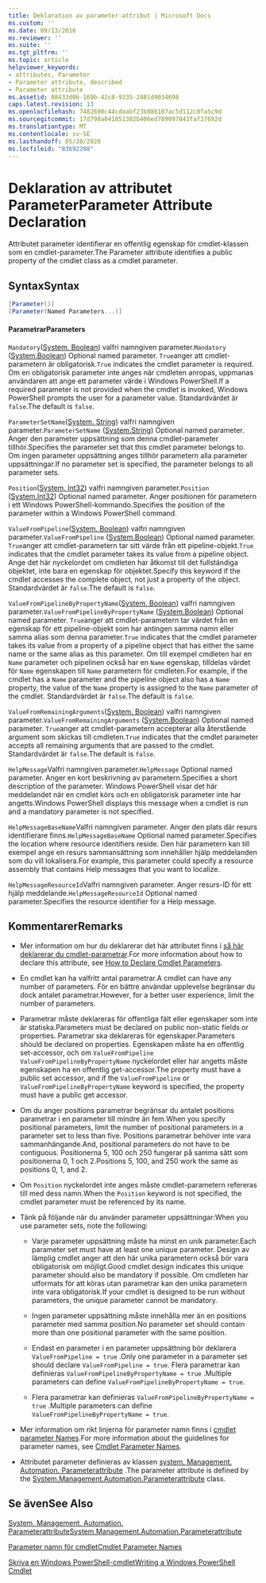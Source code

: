 ```yaml
---
title: Deklaration av parameter-attribut | Microsoft Docs
ms.custom: ''
ms.date: 09/13/2016
ms.reviewer: ''
ms.suite: ''
ms.tgt_pltfrm: ''
ms.topic: article
helpviewer_keywords:
- attributes, Parameter
- Parameter attribute, described
- Parameter attribute
ms.assetid: 08433d0b-169b-42c8-9335-2881d9034698
caps.latest.revision: 13
ms.openlocfilehash: 7482690c44cdaabf23b886107ac5d112c0fa5c9d
ms.sourcegitcommit: 17d798a041851382b406ed789097843faf37692d
ms.translationtype: MT
ms.contentlocale: sv-SE
ms.lasthandoff: 05/20/2020
ms.locfileid: "83692398"
---
```

# <a name="parameter-attribute-declaration"></a><span data-ttu-id="367e7-102">Deklaration av attributet Parameter</span><span class="sxs-lookup"><span data-stu-id="367e7-102">Parameter Attribute Declaration</span></span>

<span data-ttu-id="367e7-103">Attributet parameter identifierar en offentlig egenskap för cmdlet-klassen som en cmdlet-parameter.</span><span class="sxs-lookup"><span data-stu-id="367e7-103">The Parameter attribute identifies a public property of the cmdlet class as a cmdlet parameter.</span></span>

## <a name="syntax"></a><span data-ttu-id="367e7-104">Syntax</span><span class="sxs-lookup"><span data-stu-id="367e7-104">Syntax</span></span>

```csharp
[Parameter()]
[Parameter(Named Parameters...)]
```

#### <a name="parameters"></a><span data-ttu-id="367e7-105">Parametrar</span><span class="sxs-lookup"><span data-stu-id="367e7-105">Parameters</span></span>

<span data-ttu-id="367e7-106">`Mandatory`([System. Boolean](/dotnet/api/System.Boolean)) valfri namngiven parameter.</span><span class="sxs-lookup"><span data-stu-id="367e7-106">`Mandatory` ([System.Boolean](/dotnet/api/System.Boolean)) Optional named parameter.</span></span> <span data-ttu-id="367e7-107">`True`anger att cmdlet-parametern är obligatorisk.</span><span class="sxs-lookup"><span data-stu-id="367e7-107">`True` indicates the cmdlet parameter is required.</span></span> <span data-ttu-id="367e7-108">Om en obligatorisk parameter inte anges när cmdleten anropas, uppmanas användaren att ange ett parameter värde i Windows PowerShell.</span><span class="sxs-lookup"><span data-stu-id="367e7-108">If a required parameter is not provided when the cmdlet is invoked, Windows PowerShell prompts the user for a parameter value.</span></span> <span data-ttu-id="367e7-109">Standardvärdet är `false`.</span><span class="sxs-lookup"><span data-stu-id="367e7-109">The default is `false`.</span></span>

<span data-ttu-id="367e7-110">`ParameterSetName`([System. String](/dotnet/api/System.String)) valfri namngiven parameter.</span><span class="sxs-lookup"><span data-stu-id="367e7-110">`ParameterSetName` ([System.String](/dotnet/api/System.String)) Optional named parameter.</span></span> <span data-ttu-id="367e7-111">Anger den parameter uppsättning som denna cmdlet-parameter tillhör.</span><span class="sxs-lookup"><span data-stu-id="367e7-111">Specifies the parameter set that this cmdlet parameter belongs to.</span></span> <span data-ttu-id="367e7-112">Om ingen parameter uppsättning anges tillhör parametern alla parameter uppsättningar.</span><span class="sxs-lookup"><span data-stu-id="367e7-112">If no parameter set is specified, the parameter belongs to all parameter sets.</span></span>

<span data-ttu-id="367e7-113">`Position`([System. Int32](/dotnet/api/System.Int32)) valfri namngiven parameter.</span><span class="sxs-lookup"><span data-stu-id="367e7-113">`Position` ([System.Int32](/dotnet/api/System.Int32)) Optional named parameter.</span></span> <span data-ttu-id="367e7-114">Anger positionen för parametern i ett Windows PowerShell-kommando.</span><span class="sxs-lookup"><span data-stu-id="367e7-114">Specifies the position of the parameter within a Windows PowerShell command.</span></span>

<span data-ttu-id="367e7-115">`ValueFromPipeline`([System. Boolean](/dotnet/api/System.Boolean)) valfri namngiven parameter.</span><span class="sxs-lookup"><span data-stu-id="367e7-115">`ValueFromPipeline` ([System.Boolean](/dotnet/api/System.Boolean)) Optional named parameter.</span></span> <span data-ttu-id="367e7-116">`True`anger att cmdlet-parametern tar sitt värde från ett pipeline-objekt.</span><span class="sxs-lookup"><span data-stu-id="367e7-116">`True` indicates that the cmdlet parameter takes its value from a pipeline object.</span></span> <span data-ttu-id="367e7-117">Ange det här nyckelordet om cmdleten har åtkomst till det fullständiga objektet, inte bara en egenskap för objektet.</span><span class="sxs-lookup"><span data-stu-id="367e7-117">Specify this keyword if the cmdlet accesses the complete object, not just a property of the object.</span></span> <span data-ttu-id="367e7-118">Standardvärdet är `false`.</span><span class="sxs-lookup"><span data-stu-id="367e7-118">The default is `false`.</span></span>

<span data-ttu-id="367e7-119">`ValueFromPipelineByPropertyName`([System. Boolean](/dotnet/api/System.Boolean)) valfri namngiven parameter.</span><span class="sxs-lookup"><span data-stu-id="367e7-119">`ValueFromPipelineByPropertyName` ([System.Boolean](/dotnet/api/System.Boolean)) Optional named parameter.</span></span> <span data-ttu-id="367e7-120">`True`anger att cmdlet-parametern tar värdet från en egenskap för ett pipeline-objekt som har antingen samma namn eller samma alias som denna parameter.</span><span class="sxs-lookup"><span data-stu-id="367e7-120">`True` indicates that the cmdlet parameter takes its value from a property of a pipeline object that has either the same name or the same alias as this parameter.</span></span> <span data-ttu-id="367e7-121">Om till exempel cmdleten har en `Name` parameter och pipelinen också har en `Name` egenskap, tilldelas värdet för `Name` egenskapen till `Name` parametern för cmdleten.</span><span class="sxs-lookup"><span data-stu-id="367e7-121">For example, if the cmdlet has a `Name` parameter and the pipeline object also has a `Name` property, the value of the `Name` property is assigned to the `Name` parameter of the cmdlet.</span></span> <span data-ttu-id="367e7-122">Standardvärdet är `false`.</span><span class="sxs-lookup"><span data-stu-id="367e7-122">The default is `false`.</span></span>

<span data-ttu-id="367e7-123">`ValueFromRemainingArguments`([System. Boolean](/dotnet/api/System.Boolean)) valfri namngiven parameter.</span><span class="sxs-lookup"><span data-stu-id="367e7-123">`ValueFromRemainingArguments` ([System.Boolean](/dotnet/api/System.Boolean)) Optional named parameter.</span></span> <span data-ttu-id="367e7-124">`True`anger att cmdlet-parametern accepterar alla återstående argument som skickas till cmdleten.</span><span class="sxs-lookup"><span data-stu-id="367e7-124">`True` indicates that the cmdlet parameter accepts all remaining arguments that are passed to the cmdlet.</span></span> <span data-ttu-id="367e7-125">Standardvärdet är `false`.</span><span class="sxs-lookup"><span data-stu-id="367e7-125">The default is `false`.</span></span>

<span data-ttu-id="367e7-126">`HelpMessage`Valfri namngiven parameter.</span><span class="sxs-lookup"><span data-stu-id="367e7-126">`HelpMessage` Optional named parameter.</span></span> <span data-ttu-id="367e7-127">Anger en kort beskrivning av parametern.</span><span class="sxs-lookup"><span data-stu-id="367e7-127">Specifies a short description of the parameter.</span></span> <span data-ttu-id="367e7-128">Windows PowerShell visar det här meddelandet när en cmdlet körs och en obligatorisk parameter inte har angetts.</span><span class="sxs-lookup"><span data-stu-id="367e7-128">Windows PowerShell displays this message when a cmdlet is run and a mandatory parameter is not specified.</span></span>

<span data-ttu-id="367e7-129">`HelpMessageBaseName`Valfri namngiven parameter. Anger den plats där resurs identifierare finns.</span><span class="sxs-lookup"><span data-stu-id="367e7-129">`HelpMessageBaseName` Optional named parameter.Specifies the location where resource identifiers reside.</span></span> <span data-ttu-id="367e7-130">Den här parametern kan till exempel ange en resurs sammansättning som innehåller hjälp meddelanden som du vill lokalisera.</span><span class="sxs-lookup"><span data-stu-id="367e7-130">For example, this parameter could specify a resource assembly that contains Help messages that you want to localize.</span></span>

<span data-ttu-id="367e7-131">`HelpMessageResourceId`Valfri namngiven parameter. Anger resurs-ID för ett hjälp meddelande.</span><span class="sxs-lookup"><span data-stu-id="367e7-131">`HelpMessageResourceId` Optional named parameter.Specifies the resource identifier for a Help message.</span></span>

## <a name="remarks"></a><span data-ttu-id="367e7-132">Kommentarer</span><span class="sxs-lookup"><span data-stu-id="367e7-132">Remarks</span></span>

- <span data-ttu-id="367e7-133">Mer information om hur du deklarerar det här attributet finns i [så här deklarerar du cmdlet-parametrar](./how-to-declare-cmdlet-parameters.md).</span><span class="sxs-lookup"><span data-stu-id="367e7-133">For more information about how to declare this attribute, see [How to Declare Cmdlet Parameters](./how-to-declare-cmdlet-parameters.md).</span></span>

- <span data-ttu-id="367e7-134">En cmdlet kan ha valfritt antal parametrar.</span><span class="sxs-lookup"><span data-stu-id="367e7-134">A cmdlet can have any number of parameters.</span></span> <span data-ttu-id="367e7-135">För en bättre användar upplevelse begränsar du dock antalet parametrar.</span><span class="sxs-lookup"><span data-stu-id="367e7-135">However, for a better user experience, limit the number of parameters.</span></span>

- <span data-ttu-id="367e7-136">Parametrar måste deklareras för offentliga fält eller egenskaper som inte är statiska.</span><span class="sxs-lookup"><span data-stu-id="367e7-136">Parameters must be declared on public non-static fields or properties.</span></span> <span data-ttu-id="367e7-137">Parametrar ska deklareras för egenskaper.</span><span class="sxs-lookup"><span data-stu-id="367e7-137">Parameters should be declared on properties.</span></span> <span data-ttu-id="367e7-138">Egenskapen måste ha en offentlig set-accessor, och om `ValueFromPipeline` `ValueFromPipelineByPropertyName` nyckelordet eller har angetts måste egenskapen ha en offentlig get-accessor.</span><span class="sxs-lookup"><span data-stu-id="367e7-138">The property must have a public set accessor, and if the `ValueFromPipeline` or `ValueFromPipelineByPropertyName` keyword is specified, the property must have a public get accessor.</span></span>

- <span data-ttu-id="367e7-139">Om du anger positions parametrar begränsar du antalet positions parametrar i en parameter till mindre än fem.</span><span class="sxs-lookup"><span data-stu-id="367e7-139">When you specify positional parameters,  limit the number of positional parameters in a parameter set to less than five.</span></span> <span data-ttu-id="367e7-140">Positions parametrar behöver inte vara sammanhängande.</span><span class="sxs-lookup"><span data-stu-id="367e7-140">And, positional parameters do not have to be contiguous.</span></span> <span data-ttu-id="367e7-141">Positionerna 5, 100 och 250 fungerar på samma sätt som positionerna 0, 1 och 2.</span><span class="sxs-lookup"><span data-stu-id="367e7-141">Positions 5, 100, and 250 work the same as positions 0, 1, and 2.</span></span>

- <span data-ttu-id="367e7-142">Om `Position` nyckelordet inte anges måste cmdlet-parametern refereras till med dess namn.</span><span class="sxs-lookup"><span data-stu-id="367e7-142">When the `Position` keyword is not specified, the cmdlet parameter must be referenced by its name.</span></span>

- <span data-ttu-id="367e7-143">Tänk på följande när du använder parameter uppsättningar:</span><span class="sxs-lookup"><span data-stu-id="367e7-143">When you use parameter sets, note the following:</span></span>

  - <span data-ttu-id="367e7-144">Varje parameter uppsättning måste ha minst en unik parameter.</span><span class="sxs-lookup"><span data-stu-id="367e7-144">Each parameter set must have at least one unique parameter.</span></span> <span data-ttu-id="367e7-145">Design av lämplig cmdlet anger att den här unika parametern också bör vara obligatorisk om möjligt.</span><span class="sxs-lookup"><span data-stu-id="367e7-145">Good cmdlet design indicates this unique parameter should also be mandatory if possible.</span></span> <span data-ttu-id="367e7-146">Om cmdleten har utformats för att köras utan parametrar kan den unika parametern inte vara obligatorisk.</span><span class="sxs-lookup"><span data-stu-id="367e7-146">If your cmdlet is designed to be run without parameters, the unique parameter cannot be mandatory.</span></span>

  - <span data-ttu-id="367e7-147">Ingen parameter uppsättning måste innehålla mer än en positions parameter med samma position.</span><span class="sxs-lookup"><span data-stu-id="367e7-147">No parameter set should contain more than one positional parameter with the same position.</span></span>

  - <span data-ttu-id="367e7-148">Endast en parameter i en parameter uppsättning bör deklarera `ValueFromPipeline = true` .</span><span class="sxs-lookup"><span data-stu-id="367e7-148">Only one parameter in a parameter set should declare `ValueFromPipeline = true`.</span></span> <span data-ttu-id="367e7-149">Flera parametrar kan definieras `ValueFromPipelineByPropertyName = true` .</span><span class="sxs-lookup"><span data-stu-id="367e7-149">Multiple parameters can define `ValueFromPipelineByPropertyName = true`.</span></span>

  - <span data-ttu-id="367e7-150">Flera parametrar kan definieras `ValueFromPipelineByPropertyName = true` .</span><span class="sxs-lookup"><span data-stu-id="367e7-150">Multiple parameters can define `ValueFromPipelineByPropertyName = true`.</span></span>

- <span data-ttu-id="367e7-151">Mer information om rikt linjerna för parameter namn finns i [cmdlet parameter Names](standard-cmdlet-parameter-names-and-types.md).</span><span class="sxs-lookup"><span data-stu-id="367e7-151">For more information about the guidelines for parameter names, see [Cmdlet Parameter Names](standard-cmdlet-parameter-names-and-types.md).</span></span>

- <span data-ttu-id="367e7-152">Attributet parameter definieras av klassen [system. Management. Automation. Parameterattribute](/dotnet/api/System.Management.Automation.ParameterAttribute) .</span><span class="sxs-lookup"><span data-stu-id="367e7-152">The parameter attribute is defined by the [System.Management.Automation.Parameterattribute](/dotnet/api/System.Management.Automation.ParameterAttribute) class.</span></span>

## <a name="see-also"></a><span data-ttu-id="367e7-153">Se även</span><span class="sxs-lookup"><span data-stu-id="367e7-153">See Also</span></span>

[<span data-ttu-id="367e7-154">System. Management. Automation. Parameterattribute</span><span class="sxs-lookup"><span data-stu-id="367e7-154">System.Management.Automation.Parameterattribute</span></span>](/dotnet/api/System.Management.Automation.ParameterAttribute)

[<span data-ttu-id="367e7-155">Parameter namn för cmdlet</span><span class="sxs-lookup"><span data-stu-id="367e7-155">Cmdlet Parameter Names</span></span>](standard-cmdlet-parameter-names-and-types.md)

[<span data-ttu-id="367e7-156">Skriva en Windows PowerShell-cmdlet</span><span class="sxs-lookup"><span data-stu-id="367e7-156">Writing a Windows PowerShell Cmdlet</span></span>](./writing-a-windows-powershell-cmdlet.md)
